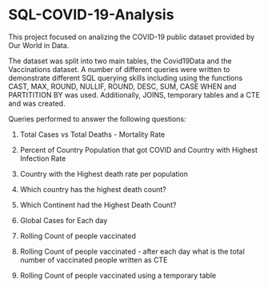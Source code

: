 # SQL-COVID-19-Analysis

This project focused on analizing the COVID-19 public dataset provided by Our World in Data. 

The dataset was split into two main tables, the Covid19Data and the Vaccinations dataset. A number of different queries were written to demonstrate different SQL querying skills including using the functions CAST, MAX, ROUND, NULLIF, ROUND, DESC, SUM, CASE WHEN and PARTITITION BY was used. Additionally, JOINS, temporary tables and a CTE and was created. 

Queries performed to answer the following questions:

1) Total Cases vs Total Deaths - Mortality Rate

2) Percent of Country Population that got COVID and Country with Highest Infection Rate

3) Country with the Highest death rate per population

4) Which country has the highest death count?

5) Which Continent had the Highest Death Count?

6) Global Cases for Each day

7) Rolling Count of people vaccinated

8) Rolling Count of people vaccinated - after each day what is the total number of vaccinated people written as CTE

9) Rolling Count of people vaccinated using a temporary table
